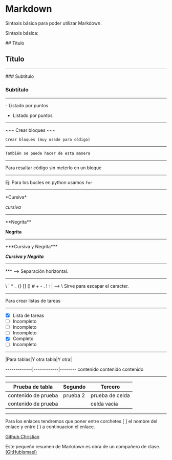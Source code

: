 # Markdown

Sintaxis básica para poder utilizar Markdown.

Sintaxis básica:

\#\# Título
## Título

***

\#\#\# Subtítulo
### Subtítulo

***

\- Listado por puntos

- Listado por puntos

***

\~\~\~
Crear bloques
\~\~\~

~~~
Crear bloques (muy usado para código)
~~~

***

```
También se puede hacer de esta manera
```

***

Para resaltar código sin meterlo en un bloque

***

Ej: Para los bucles en python usamos `for`

***

\*Cursiva\*

*cursiva*

***

\*\*Negrita\*\*

**Negrita**

***

\*\*\*Cursiva y Negrita\*\*\*

***Cursiva y Negrita***

***

\*\*\* --> Separación horizontal.

***

\\ \` \* \_  \{\} \[\] \(\) \# \+ \- \. \! \: \| --> \ Sirve para escapar el caracter.

***

Para crear listas de tareas

***

- [x] Lista de tareas
- [ ] Incompleto
- [ ] Incompleto
- [ ] Incompleto
- [x] Completo
- [ ] Incompleto

***

\|Para tablas\|Y otra tabla\|Y otra\|  


-------------\|------------\|--------
contenido		contenido	  contenido

***

Prueba de tabla | Segundo | Tercero
----------------|---------|--------
contenido de prueba | prueba 2 | prueba de celda
contenido de prueba |  | celda vacia

***

Para los enlaces tendremos que poner entre corchetes [ ] el nombre del enlace y
entre ( ) a continuacion el enlace.

[Github Christian](https://github.com/ChristianMorVar)

Este pequeño resumen de Markdown es obra de un compañero de clase. [(GitHubIsmael)](https://github.com/ismaelse95)
